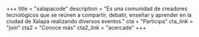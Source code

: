 +++
title = "xalapacode"
description = "Es una comunidad de creadores tecnológicos que se reúnen a compartir, debatir, enseñar y aprender en la ciudad de Xalapa realizando diversos eventos."
cta = "Participa"
cta_link = "join"
cta2 = "Conoce más"
cta2_link = "acercade"
+++
